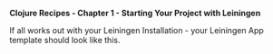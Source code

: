 **Clojure Recipes - Chapter 1 - Starting Your Project with Leiningen**

If all works out with your Leiningen Installation - your Leiningen App template should look like this. 
